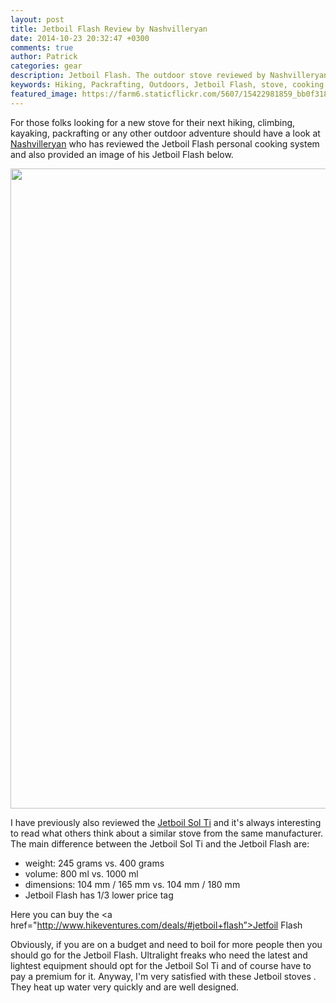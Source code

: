 ```yaml
---
layout: post
title: Jetboil Flash Review by Nashvilleryan
date: 2014-10-23 20:32:47 +0300
comments: true
author: Patrick
categories: gear
description: Jetboil Flash. The outdoor stove reviewed by Nashvilleryan
keywords: Hiking, Packrafting, Outdoors, Jetboil Flash, stove, cooking
featured_image: https://farm6.staticflickr.com/5607/15422981859_bb0f3187b7_b.jpg
---
```

For those folks looking for a new stove for their next hiking, climbing, kayaking, packrafting or any other outdoor adventure should have a look at <a href="http://nashvilleryan.wordpress.com/2014/10/21/gear-review-jetboil-flash-cooking-system/" target="_blank">Nashvilleryan</a>  who has reviewed the Jetboil Flash personal cooking system and also provided an image of his Jetboil Flash below.

<a href="https://www.flickr.com/photos/90204224@N07/15422981859"><img src="https://farm6.staticflickr.com/5607/15422981859_bb0f3187b7_b.jpg" width="768" height="1024"></a><!--more-->
 
I have previously also reviewed the <a href="http://hikeventures.com/gear-review-jetboil-sol-ti/" target="_blank">Jetboil Sol Ti</a>  and it's always interesting to read what others think about a similar stove from the same manufacturer. The main difference between the Jetboil Sol Ti and the Jetboil Flash are:

* weight: 245 grams vs. 400 grams
* volume: 800 ml vs. 1000 ml
* dimensions: 104 mm / 165 mm vs. 104 mm / 180 mm
* Jetboil Flash has 1/3 lower price tag

Here you can buy the <a href="http://www.hikeventures.com/deals/#jetboil+flash”>Jetfoil Flash</a>

Obviously, if you are on a budget and need to boil for more people then you should go for the Jetboil Flash. Ultralight freaks who need the latest and lightest equipment should opt for the Jetboil Sol Ti and of course have to pay a premium for it. Anyway, I'm very satisfied with these Jetboil stoves . They heat up water very quickly and are well designed. 